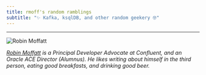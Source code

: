 ```yaml
---
title: rmoff's random ramblings
subtitle: "✨ Kafka, ksqlDB, and other random geekery 🤓"
---
```


--- 
![Robin Moffatt](/images/2018/05/ksldn18-01.jpg)

<a href="https://www.youtube.com/c/rmoff"><b class="fab fa-youtube-square"></b></a> <a href="https://www.linkedin.com/in/robinmoffatt/"><b class="fab fa-linkedin"></b></a> _<a rel="me" href="https://data-folks.masto.host/@rmoff">Robin Moffatt</a> is a Principal Developer Advocate at Confluent, and an Oracle ACE Director (Alumnus). He likes writing about himself in the third person, eating good breakfasts, and drinking good beer._

